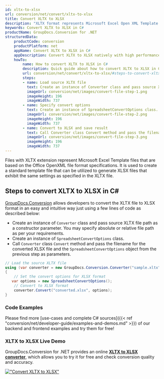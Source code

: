 ```yaml
---
id: xltx-to-xlsx
url: conversion/net/convert/xltx-to-xlsx
title: Convert XLTX to XLSX
description: "XLTX format represents Microsoft Excel Open XML Template with .xltx extension. Learn how to convert XLTX to XLSX file programmatically in C# language using GroupDocs.Conversion for .NET library."
keywords: Convert XLTX to XLSX in C#
productName: GroupDocs.Conversion for .NET
structuredData:
    productCode: conversion
    productPlatform: net
    appName: Convert XLTX to XLSX in C#
    appDescription: Convert XLTX to XLSX natively with high performance using C# language and server side GroupDocs.Conversion for .NET APIs, without the use of any software like Microsoft or Open Office.
    howTo:
        name: How to convert XLTX to XLSX in C# 
        description: Quick guide about how to convert XLTX to XLSX in C# with high performance and accuracy.
        url: conversion/net/convert/xltx-to-xlsx/#steps-to-convert-xltx-to-xlsx-in-c
        steps:
        - name: Load source XLTX file 
          text: Create an instance of Converter class and pass source XLTX file path as a constructor parameter. You may specify absolute or relative file path as per your requirements. 
          imageUrl: conversion/net/images/convert-file-step-1.png
          imageHeight: 196
          imageWidth: 737
        - name: Specify convert options 
          text: Create an instance of SpreadsheetConvertOptions class.
          imageUrl: conversion/net/images/convert-file-step-2.png
          imageHeight: 196
          imageWidth: 737
        - name: Convert to XLSX and save result 
          text: Call Converter class Convert method and pass the filename for the converted HTML file and the SpreadsheetConvertOptions object from the previous step as parameters.
          imageUrl: conversion/net/images/convert-file-step-3.png
          imageHeight: 196
          imageWidth: 737
---
```


Files with XLTX extension represent Microsoft Excel Template files that are based on the Office OpenXML file format specifications. It is used to create a standard template file that can be utilized to generate XLSX files that exhibit the same settings as specified in the XLTX file.

## Steps to convert XLTX to XLSX in C#

[GroupDocs.Conversion](https://products.groupdocs.com/conversion/net) allows developers to convert the XLTX file to XLSX format in an easy and intuitive way just using a few lines of code as described below:

* Create an instance of `Converter` class and pass source XLTX file path as a constructor parameter. You may specify absolute or relative file path as per your requirements. 
* Create an instance of `SpreadsheetConvertOptions` class.
* Call `Converter` class `Convert` method and pass the filename for the converted XLSX file and the `SpreadsheetConvertOptions` object from the previous step as parameters.

```csharp
// Load the source XLTX file
using (var converter = new GroupDocs.Conversion.Converter("sample.xltx"))
{
    // Set the convert options for XLSX format
   var options = new SpreadsheetConvertOptions();
    // Convert to XLSX format
    converter.Convert("converted.xlsx", options);
}
```

### Code Examples

Please find more [use-cases and complete C# sources]({{< ref "conversion/net/developer-guide/examples-and-demos.md" >}}) of our backend and frontend examples and try them for free!

### XLTX to XLSX Live Demo

GroupDocs.Conversion for .NET provides an online [**XLTX to XLSX converter**](https://products.groupdocs.app/conversion/xltx-to-xlsx), which allows you to try it for free and check conversion quality and accuracy.

[!["Convert XLTX to XLSX"](conversion/net/images/convert-to-xlsx/convert-xltx-to-xlsx.png)](https://products.groupdocs.app/conversion/xltx-to-xlsx)